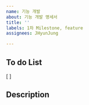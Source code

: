```yaml
---
name: 기능 개발
about: 기능 개발 명세서
title: ''
labels: 1차 Milestone, feature
assignees: JHyunJung

---
```


## To do List
[ ]

## Description
